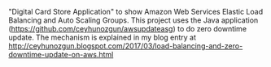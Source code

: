 "Digital Card Store Application" to show Amazon Web Services Elastic Load Balancing and Auto Scaling Groups.
This project uses the Java application (https://github.com/ceyhunozgun/awsupdateasg) to do zero downtime update.
The mechanism is explained in my blog entry at http://ceyhunozgun.blogspot.com/2017/03/load-balancing-and-zero-downtime-update-on-aws.html

